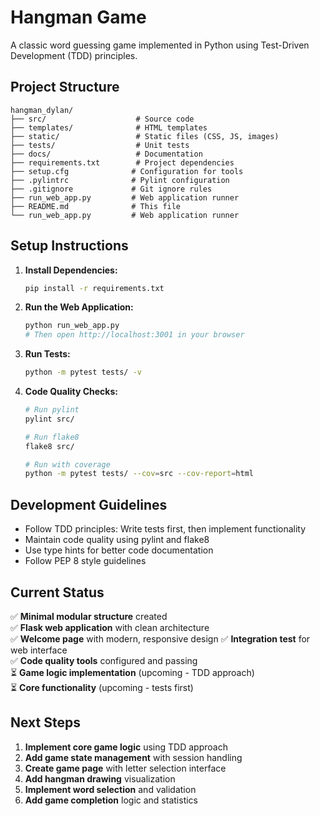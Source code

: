 # Hangman Game

A classic word guessing game implemented in Python using Test-Driven Development (TDD) principles.

## Project Structure

```
hangman_dylan/
├── src/                    # Source code
├── templates/              # HTML templates
├── static/                 # Static files (CSS, JS, images)
├── tests/                  # Unit tests
├── docs/                   # Documentation
├── requirements.txt        # Project dependencies
├── setup.cfg              # Configuration for tools
├── .pylintrc              # Pylint configuration
├── .gitignore             # Git ignore rules
├── run_web_app.py         # Web application runner
├── README.md              # This file
└── run_web_app.py         # Web application runner

```

## Setup Instructions

1. **Install Dependencies:**

   ```bash
   pip install -r requirements.txt
   ```

2. **Run the Web Application:**

   ```bash
   python run_web_app.py
   # Then open http://localhost:3001 in your browser
   ```

3. **Run Tests:**

   ```bash
   python -m pytest tests/ -v
   ```

4. **Code Quality Checks:**

   ```bash
   # Run pylint
   pylint src/

   # Run flake8
   flake8 src/

   # Run with coverage
   python -m pytest tests/ --cov=src --cov-report=html
   ```

## Development Guidelines

- Follow TDD principles: Write tests first, then implement functionality
- Maintain code quality using pylint and flake8
- Use type hints for better code documentation
- Follow PEP 8 style guidelines

## Current Status

✅ **Minimal modular structure** created  
✅ **Flask web application** with clean architecture  
✅ **Welcome page** with modern, responsive design
✅ **Integration test** for web interface  
✅ **Code quality tools** configured and passing  
⏳ **Game logic implementation** (upcoming - TDD approach)  
⏳ **Core functionality** (upcoming - tests first)

## Next Steps

1. **Implement core game logic** using TDD approach
2. **Add game state management** with session handling
3. **Create game page** with letter selection interface
4. **Add hangman drawing** visualization
5. **Implement word selection** and validation
6. **Add game completion** logic and statistics
